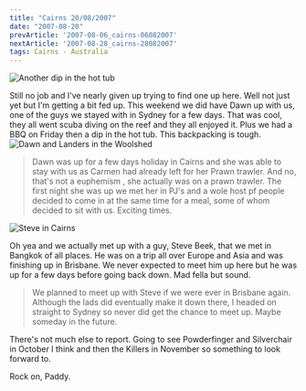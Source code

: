 ```yaml
---
title: "Cairns 20/08/2007"
date: "2007-08-20"
prevArticle: '2007-08-06_cairns-06082007'
nextArticle: '2007-08-28_cairns-28082007'
tags: Cairns - Australia
---
```

![Another dip in the hot tub](/images/P8180083.JPG "Another dip in the hot tub")

Still no job and I've nearly given up trying to find one up here. Well not just yet but I'm getting a bit fed up. This weekend we did have Dawn up with us, one of the guys we stayed with in Sydney for a few days. That was cool, they all went scuba diving on the reef and they all enjoyed it. Plus we had a BBQ on Friday then a dip in the hot tub. This backpacking is tough.![Dawn and Landers in the Woolshed](/images/P8190095.JPG "Dawn and Landers in the Woolshed")


> Dawn was up for a few days holiday in Cairns and she was able to stay with us as Carmen had already left for her Prawn trawler. And no, that's not a euphemism , she actually was on a prawn trawler. The first night she was up we met her in PJ's and a wole host pf people decided to come in at the same time for a meal, some of whom decided to sit with us. Exciting times.

![Steve in Cairns](/images/P8120024.JPG "Steve in Cairns")

Oh yea and we actually met up with a guy, Steve Beek, that we met in Bangkok of all places. He was on a trip all over Europe and Asia and was finishing up in Brisbane. We never expected to meet him up here but he was up for a few days before going back down. Mad fella but sound.
> We planned to meet up with Steve if we were ever in Brisbane again. Although the lads did eventually make it down there, I headed on straight to Sydney so never did get the chance to meet up. Maybe someday in the future.

There's not much else to report. Going to see Powderfinger and Silverchair in October I think and then the Killers in November so something to look forward to.

Rock on,
Paddy.